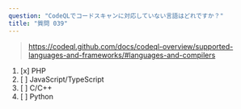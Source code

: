 ```yaml
---
question: "CodeQLでコードスキャンに対応していない言語はどれですか？"
title: "質問 039"
---
```


> https://codeql.github.com/docs/codeql-overview/supported-languages-and-frameworks/#languages-and-compilers
1. [x] PHP
1. [ ] JavaScript/TypeScript
1. [ ] C/C++
1. [ ] Python